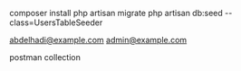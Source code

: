 composer install
php artisan migrate
php artisan db:seed --class=UsersTableSeeder

abdelhadi@example.com
admin@example.com

postman collection 